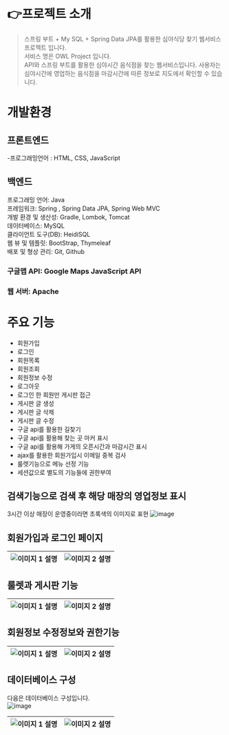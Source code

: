 # 👉프로젝트 소개

> 스프링 부트 + My SQL + Spring Data JPA를 활용한 심야식당 찾기 웹서비스 프로젝트 입니다.  <br>
> 서비스 명은 OWL Project 입니다. <br>
> API와 스프링 부트를 활용한 심야시간 음식점을 찾는 웹서비스입니다.
> 사용자는 심야시간에 영업하는 음식점을 마감시간에 따른 정보로 지도에서 확인할 수 있습니다.

# 개발환경

## 프론트엔드
-프로그래밍언어 : HTML, CSS, JavaScript
## 백엔드
프로그래밍 언어: Java <br>
프레임워크: Spring , Spring Data JPA, Spring Web MVC <br>
개발 환경 및 생산성: Gradle, Lombok, Tomcat <br>
데이터베이스: MySQL <br>
클라이언트 도구(DB): HeidiSQL <br>
웹 뷰 및 템플릿: BootStrap, Thymeleaf <br>
배포 및 형상 관리: Git, Github <br>


### 구글맵 API: Google Maps JavaScript API
### 웹 서버: Apache

# 주요 기능 
- 회원가입
- 로그인
- 회원목록
- 회원조회
- 회원정보 수정
- 로그아웃
- 로그인 한 회원만 게시판 접근
- 게시판 글 생성
- 게시판 글 삭제
- 게시판 글 수정
- 구글 api를 활용한 길찾기
- 구글 api를 활용해 찾는 곳 마커 표시
- 구글 api를 활용해 가게의 오픈시간과 마감시간 표시
- ajax를 활용한 회원가입시 이메일 중복 검사
- 룰렛기능으로 메뉴 선정 기능
- 세션값으로 별도의 기능들에 권한부여


## 검색기능으로 검색 후 해당 매장의 영업정보 표시
3시간 이상 매장이 운영중이라면 초록색의 이미지로 표현
![image](https://github.com/realCCC/OWL_project/assets/101503824/9577aca6-e1d6-4fb8-b18b-7533adc58f25)

## 회원가입과 로그인 페이지

| ![이미지 1 설명](https://github.com/realCCC/OWL_project/assets/101503824/2bbf33bc-660a-4589-a1a2-414c3d2e04e5) | ![이미지 2 설명](https://github.com/realCCC/OWL_project/assets/101503824/d3af72cb-2a27-47f7-88bc-5fbe07a0a19c) |
|---|---|

## 룰렛과 게시판 기능
| ![이미지 1 설명](https://github.com/realCCC/OWL_project/assets/101503824/893963b5-4b83-4feb-8f6a-84a6928ed327) | ![이미지 2 설명](https://github.com/realCCC/OWL_project/assets/101503824/6fb5ed0d-fa82-4316-8309-1ef7c12344c5) |
|---|---|

## 회원정보 수정정보와 권한기능
| ![이미지 1 설명](https://github.com/realCCC/OWL_project/assets/101503824/c8d62f89-db4a-4313-a1b5-39c448bcfba8) | ![이미지 2 설명](https://github.com/realCCC/OWL_project/assets/101503824/70394086-b464-4b86-bcd8-e29f23f0ccbf) |
|---|---|

## 데이터베이스 구성
다음은 데이터베이스 구성입니다. <br>
![image](https://github.com/realCCC/OWL_project/assets/101503824/f57fbe08-1b66-456e-ab23-8bc20e8994e2)

| ![이미지 1 설명](https://github.com/realCCC/OWL_project/assets/101503824/fa17f50c-b831-4147-8025-65aae706a824) | ![이미지 2 설명](https://github.com/realCCC/OWL_project/assets/101503824/379c0a2f-82b4-4fb2-986a-228b867340f2) |
|---|---|






